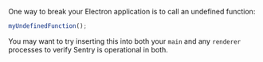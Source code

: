 One way to break your Electron application is to call an undefined function:

```js
myUndefinedFunction();
```

You may want to try inserting this into both your `main` and any `renderer`
processes to verify Sentry is operational in both.
